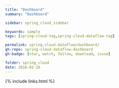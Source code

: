 ```yaml
---
title: "Dashboard"
summary: "Dashboard"

sidebar: spring_cloud_sidebar

keywords: sample
tags: [spring-cloud-tag,spring-cloud-dataflow-tag]

permalink: spring-cloud-dataflow/dashboard/
gh-repo: spring-cloud-dataflow-dashboard
gh-badge: [star, watch, follow, download, issue]

folder: spring_cloud
date: 2016-02-26
---
```


{% include links.html %}
